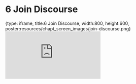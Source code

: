 # 6 Join Discourse
 
{type: iframe, title:6 Join Discourse, width:800, height:600, poster:resources/chapt_screen_images/join-discourse.png}
![](https://jhudatascience.org/AnVIL_Book_WDL/join-discourse.html)
 

 
